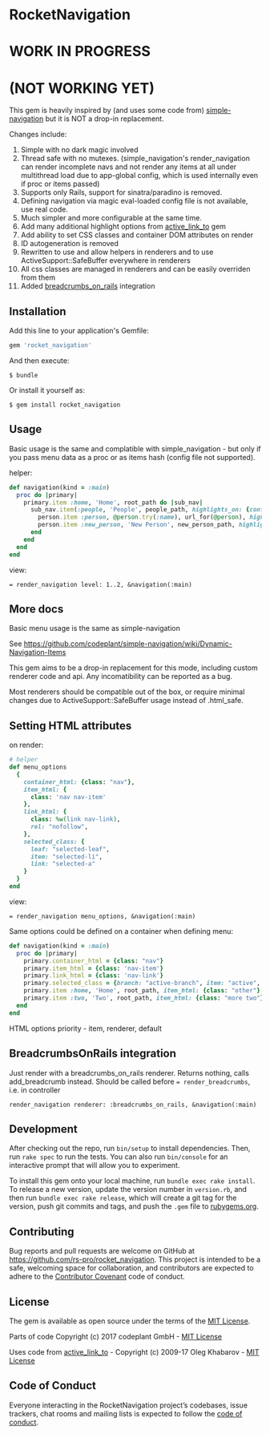# RocketNavigation

# WORK IN PROGRESS
# (NOT WORKING YET)

This gem is heavily inspired by (and uses some code from) [simple-navigation](https://github.com/codeplant/simple-navigation) but it is NOT a drop-in replacement.

Changes include:

1. Simple with no dark magic involved
2. Thread safe with no mutexes. (simple_navigation's render_navigation can render incomplete navs and not render any items at all under multithread load due to app-global config, which is used internally even if proc or items passed)
3. Supports only Rails, support for sinatra/paradino is removed.
4. Defining navigation via magic eval-loaded config file is not available, use real code.
5. Much simpler and more configurable at the same time.
6. Add many additional highlight options from [active_link_to](https://github.com/comfy/active_link_to) gem
7. Add ability to set CSS classes and container DOM attributes on render
8. ID autogeneration is removed
9. Rewritten to use and allow helpers in renderers and to use ActiveSupport::SafeBuffer everywhere in renderers
10. All css classes are managed in renderers and can be easily overriden from them
11. Added [breadcrumbs_on_rails](https://github.com/weppos/breadcrumbs_on_rails) integration

## Installation

Add this line to your application's Gemfile:

```ruby
gem 'rocket_navigation'
```

And then execute:

    $ bundle

Or install it yourself as:

    $ gem install rocket_navigation

## Usage

Basic usage is the same and complatible with simple_navigation - but only if you pass menu data as a proc or as items hash (config file not supported).

helper:
```ruby
def navigation(kind = :main)
  proc do |primary|
    primary.item :home, 'Home', root_path do |sub_nav|
      sub_nav.item(:people, 'People', people_path, highlights_on: {controller: :people, action: :index}) do |person|
        person.item :person, @person.try(:name), url_for(@person), highlights_on: /people\/[0-9]+/
        person.item :new_person, 'New Person', new_person_path, highlights_on: /people\/new$/
      end
    end
  end
end
```

view:
```slim
= render_navigation level: 1..2, &navigation(:main)
```

## More docs

Basic menu usage is the same as simple-navigation

See https://github.com/codeplant/simple-navigation/wiki/Dynamic-Navigation-Items

This gem aims to be a drop-in replacement for this mode, including custom renderer code and api.
Any incomatibility can be reported as a bug.

Most renderers should be compatible out of the box, or require minimal changes due to ActiveSupport::SafeBuffer usage instead of .html_safe.

## Setting HTML attributes

on render:

```ruby
# helper
def menu_options
  {
    container_html: {class: "nav"},
    item_html: {
      class: 'nav nav-item'
    },
    link_html: {
      class: %w(link nav-link),
      rel: "nofollow",
    },
    selected_class: {
      leaf: "selected-leaf",
      item: "selected-li",
      link: "selected-a"
    }
  }
end
```

view:
```
= render_navigation menu_options, &navigation(:main)
```

Same options could be defined on a container when defining menu:
```ruby
def navigation(kind = :main)
  proc do |primary|
    primary.container_html = {class: "nav"}
    primary.item_html = {class: 'nav-item'}
    primary.link_html = {class: 'nav-link'}
    primary.selected_class = {branch: "active-branch", item: "active", link: "active"}
    primary.item :home, 'Home', root_path, item_html: {class: "other"}, link_html: {class: "other"}
    primary.item :two, 'Two', root_path, item_html: {class: "more two"}, link_html: {class: "two", method: :post}
  end
end
```


HTML options priority - item, renderer, default

## BreadcrumbsOnRails integration

Just render with a breadcrumbs_on_rails renderer.
Returns nothing, calls add_breadcrumb instead.
Should be called before ```= render_breadcrumbs```, i.e. in controller

```
render_navigation renderer: :breadcrumbs_on_rails, &navigation(:main)
```

## Development

After checking out the repo, run `bin/setup` to install dependencies. Then, run `rake spec` to run the tests. You can also run `bin/console` for an interactive prompt that will allow you to experiment.

To install this gem onto your local machine, run `bundle exec rake install`. To release a new version, update the version number in `version.rb`, and then run `bundle exec rake release`, which will create a git tag for the version, push git commits and tags, and push the `.gem` file to [rubygems.org](https://rubygems.org).

## Contributing

Bug reports and pull requests are welcome on GitHub at https://github.com/rs-pro/rocket_navigation. This project is intended to be a safe, welcoming space for collaboration, and contributors are expected to adhere to the [Contributor Covenant](http://contributor-covenant.org) code of conduct.

## License

The gem is available as open source under the terms of the [MIT License](https://opensource.org/licenses/MIT).

Parts of code Copyright (c) 2017 codeplant GmbH - [MIT License](https://github.com/codeplant/simple-navigation/blob/master/LICENSE)

Uses code from [active_link_to](https://github.com/comfy/active_link_to) - Copyright (c) 2009-17 Oleg Khabarov - [MIT License](https://github.com/comfy/active_link_to/blob/master/LICENSE)

## Code of Conduct

Everyone interacting in the RocketNavigation project’s codebases, issue trackers, chat rooms and mailing lists is expected to follow the [code of conduct](https://github.com/rs-pro/rocket_navigation/blob/master/CODE_OF_CONDUCT.md).
